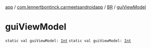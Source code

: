 [app](../../index.md) / [com.lennertbontinck.carmeetsandroidapp](../index.md) / [BR](index.md) / [guiViewModel](./gui-view-model.md)

# guiViewModel

`static val guiViewModel: `[`Int`](https://kotlinlang.org/api/latest/jvm/stdlib/kotlin/-int/index.html)
`static val guiViewModel: `[`Int`](https://kotlinlang.org/api/latest/jvm/stdlib/kotlin/-int/index.html)